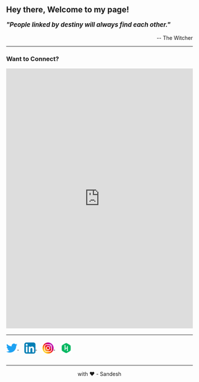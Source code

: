## Hey there, Welcome to my page!

<p style="font-size:1.2em;"><b><i>"People linked by destiny will always find each other."</i></b></p>
<p style="text-align:right;">-- The Witcher</p>

<hr>

<h3>Want to Connect?</h3>

<!-- Embedded Resume with appropriate size -->
<embed src="https://sandesh-30.github.io/Sandesh_Resume_1Page.pdf" type="application/pdf" width="100%" height="700px" />

<hr>

<!-- Social Media Links -->
<div style="margin-top: 20px;">
  <a href="https://twitter.com/SandeshGaikwad_" target="_blank" style="margin-right: 15px;">
    <img align="center" alt="Sandesh Gaikwad | Twitter" width="30px" src="https://github.com/sandesh-30/sandesh-30/blob/main/5296514_bird_tweet_twitter_twitter%20logo_icon%20(1).png?raw=true" />
  </a>

  <a href="https://www.linkedin.com/in/sandeshgaikwad-iitb" target="_blank" style="margin-right: 15px;">
    <img align="center" alt="Sandesh Gaikwad | LinkedIn" width="30px" src="https://github.com/sandesh-30/sandesh-30/blob/main/4102586_applications_linkedin_social_social%20media_icon.png?raw=true" />
  </a>

  <a href="https://www.instagram.com/hear._me_roar/" target="_blank" style="margin-right: 15px;">
    <img align="center" alt="Sandesh Gaikwad | Instagram" width="30px" src="https://github.com/sandesh-30/sandesh-30/blob/main/3225191_app_instagram_logo_media_popular_icon.png?raw=true" />
  </a>

  <a href="https://www.hackerrank.com/sandeshgaikwad09" target="_blank" style="margin-right: 15px;">
    <img align="center" alt="Sandesh Gaikwad | HackerRank" width="30px" src="https://github.com/sandesh-30/sandesh-30/blob/main/4373234_hackerrank_logo_logos_icon.png?raw=true" />
  </a>
</div>

<br>

<hr>

<!-- Signature -->
<p style="text-align:center;">with ❤️ - Sandesh </p>
